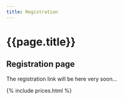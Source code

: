 ```yaml
---
title: Registration
---
```


# {{page.title}}

## Registration page

The registration link will be here very soon...


{% include prices.html %}